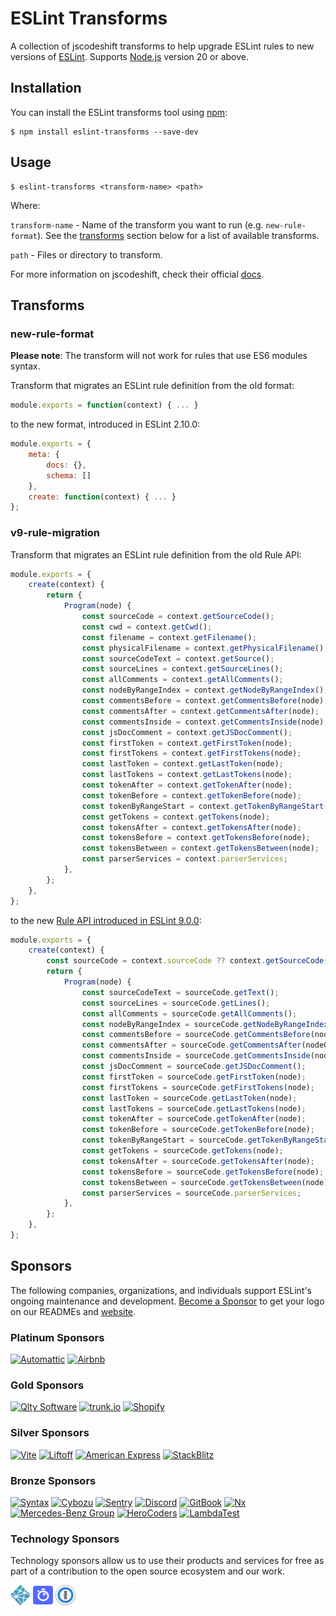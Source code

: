 # ESLint Transforms

A collection of jscodeshift transforms to help upgrade ESLint rules to new versions of [ESLint](https://github.com/eslint/eslint).
Supports [Node.js](https://nodejs.org) version 20 or above.

## Installation

You can install the ESLint transforms tool using [npm](https://npmjs.com):

```
$ npm install eslint-transforms --save-dev
```

## Usage

```
$ eslint-transforms <transform-name> <path>
```

Where:

`transform-name` - Name of the transform you want to run (e.g. `new-rule-format`). See the [transforms](#transforms) section below for a list of available transforms.

`path` - Files or directory to transform.

For more information on jscodeshift, check their official [docs](https://github.com/facebook/jscodeshift).

## Transforms

### new-rule-format

**Please note**: The transform will not work for rules that use ES6 modules syntax.

Transform that migrates an ESLint rule definition from the old format:

```javascript
module.exports = function(context) { ... }
```

to the new format, introduced in ESLint 2.10.0:

```javascript
module.exports = {
    meta: {
        docs: {},
        schema: []
    },
    create: function(context) { ... }
};
```

### v9-rule-migration

Transform that migrates an ESLint rule definition from the old Rule API:

```javascript
module.exports = {
    create(context) {
        return {
            Program(node) {
                const sourceCode = context.getSourceCode();
                const cwd = context.getCwd();
                const filename = context.getFilename();
                const physicalFilename = context.getPhysicalFilename();
                const sourceCodeText = context.getSource();
                const sourceLines = context.getSourceLines();
                const allComments = context.getAllComments();
                const nodeByRangeIndex = context.getNodeByRangeIndex();
                const commentsBefore = context.getCommentsBefore(node);
                const commentsAfter = context.getCommentsAfter(node);
                const commentsInside = context.getCommentsInside(node);
                const jsDocComment = context.getJSDocComment();
                const firstToken = context.getFirstToken(node);
                const firstTokens = context.getFirstTokens(node);
                const lastToken = context.getLastToken(node);
                const lastTokens = context.getLastTokens(node);
                const tokenAfter = context.getTokenAfter(node);
                const tokenBefore = context.getTokenBefore(node);
                const tokenByRangeStart = context.getTokenByRangeStart(node);
                const getTokens = context.getTokens(node);
                const tokensAfter = context.getTokensAfter(node);
                const tokensBefore = context.getTokensBefore(node);
                const tokensBetween = context.getTokensBetween(node);
                const parserServices = context.parserServices;
            },
        };
    },
};
```

to the new [Rule API introduced in ESLint 9.0.0](https://eslint.org/blog/2023/09/preparing-custom-rules-eslint-v9/):

```javascript
module.exports = {
    create(context) {
        const sourceCode = context.sourceCode ?? context.getSourceCode();
        return {
            Program(node) {
                const sourceCodeText = sourceCode.getText();
                const sourceLines = sourceCode.getLines();
                const allComments = sourceCode.getAllComments();
                const nodeByRangeIndex = sourceCode.getNodeByRangeIndex();
                const commentsBefore = sourceCode.getCommentsBefore(nodeOrToken);
                const commentsAfter = sourceCode.getCommentsAfter(nodeOrToken);
                const commentsInside = sourceCode.getCommentsInside(nodeOrToken);
                const jsDocComment = sourceCode.getJSDocComment();
                const firstToken = sourceCode.getFirstToken(node);
                const firstTokens = sourceCode.getFirstTokens(node);
                const lastToken = sourceCode.getLastToken(node);
                const lastTokens = sourceCode.getLastTokens(node);
                const tokenAfter = sourceCode.getTokenAfter(node);
                const tokenBefore = sourceCode.getTokenBefore(node);
                const tokenByRangeStart = sourceCode.getTokenByRangeStart(node);
                const getTokens = sourceCode.getTokens(node);
                const tokensAfter = sourceCode.getTokensAfter(node);
                const tokensBefore = sourceCode.getTokensBefore(node);
                const tokensBetween = sourceCode.getTokensBetween(node);
                const parserServices = sourceCode.parserServices;
            },
        };
    },
};
```

<!-- NOTE: This section is autogenerated. Do not manually edit.-->
<!--sponsorsstart-->

## Sponsors

The following companies, organizations, and individuals support ESLint's ongoing maintenance and development. [Become a Sponsor](https://eslint.org/donate)
to get your logo on our READMEs and [website](https://eslint.org/sponsors).

<h3>Platinum Sponsors</h3>
<p><a href="https://automattic.com"><img src="https://images.opencollective.com/automattic/d0ef3e1/logo.png" alt="Automattic" height="128"></a> <a href="https://www.airbnb.com/"><img src="https://images.opencollective.com/airbnb/d327d66/logo.png" alt="Airbnb" height="128"></a></p><h3>Gold Sponsors</h3>
<p><a href="https://qlty.sh/"><img src="https://images.opencollective.com/qltysh/33d157d/logo.png" alt="Qlty Software" height="96"></a> <a href="https://trunk.io/"><img src="https://images.opencollective.com/trunkio/fb92d60/avatar.png" alt="trunk.io" height="96"></a> <a href="https://shopify.engineering/"><img src="https://avatars.githubusercontent.com/u/8085" alt="Shopify" height="96"></a></p><h3>Silver Sponsors</h3>
<p><a href="https://vite.dev/"><img src="https://images.opencollective.com/vite/e6d15e1/logo.png" alt="Vite" height="64"></a> <a href="https://liftoff.io/"><img src="https://images.opencollective.com/liftoff/5c4fa84/logo.png" alt="Liftoff" height="64"></a> <a href="https://americanexpress.io"><img src="https://avatars.githubusercontent.com/u/3853301" alt="American Express" height="64"></a> <a href="https://stackblitz.com"><img src="https://avatars.githubusercontent.com/u/28635252" alt="StackBlitz" height="64"></a></p><h3>Bronze Sponsors</h3>
<p><a href="https://syntax.fm"><img src="https://github.com/syntaxfm.png" alt="Syntax" height="32"></a> <a href="https://cybozu.co.jp/"><img src="https://images.opencollective.com/cybozu/933e46d/logo.png" alt="Cybozu" height="32"></a> <a href="https://sentry.io"><img src="https://github.com/getsentry.png" alt="Sentry" height="32"></a> <a href="https://discord.com"><img src="https://images.opencollective.com/discordapp/f9645d9/logo.png" alt="Discord" height="32"></a> <a href="https://www.gitbook.com"><img src="https://avatars.githubusercontent.com/u/7111340" alt="GitBook" height="32"></a> <a href="https://nx.dev"><img src="https://avatars.githubusercontent.com/u/23692104" alt="Nx" height="32"></a> <a href="https://opensource.mercedes-benz.com/"><img src="https://avatars.githubusercontent.com/u/34240465" alt="Mercedes-Benz Group" height="32"></a> <a href="https://herocoders.com"><img src="https://avatars.githubusercontent.com/u/37549774" alt="HeroCoders" height="32"></a> <a href="https://www.lambdatest.com"><img src="https://avatars.githubusercontent.com/u/171592363" alt="LambdaTest" height="32"></a></p>
<h3>Technology Sponsors</h3>
Technology sponsors allow us to use their products and services for free as part of a contribution to the open source ecosystem and our work.
<p><a href="https://netlify.com"><img src="https://raw.githubusercontent.com/eslint/eslint.org/main/src/assets/images/techsponsors/netlify-icon.svg" alt="Netlify" height="32"></a> <a href="https://algolia.com"><img src="https://raw.githubusercontent.com/eslint/eslint.org/main/src/assets/images/techsponsors/algolia-icon.svg" alt="Algolia" height="32"></a> <a href="https://1password.com"><img src="https://raw.githubusercontent.com/eslint/eslint.org/main/src/assets/images/techsponsors/1password-icon.svg" alt="1Password" height="32"></a></p>
<!--sponsorsend-->

